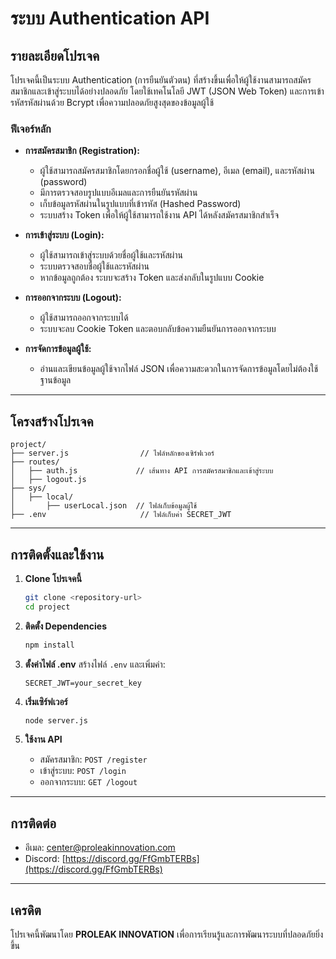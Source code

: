 # ระบบ Authentication API

## รายละเอียดโปรเจค
โปรเจคนี้เป็นระบบ Authentication (การยืนยันตัวตน) ที่สร้างขึ้นเพื่อให้ผู้ใช้งานสามารถสมัครสมาชิกและเข้าสู่ระบบได้อย่างปลอดภัย โดยใช้เทคโนโลยี JWT (JSON Web Token) และการเข้ารหัสรหัสผ่านด้วย Bcrypt เพื่อความปลอดภัยสูงสุดของข้อมูลผู้ใช้

### ฟีเจอร์หลัก
- **การสมัครสมาชิก (Registration):**
  - ผู้ใช้สามารถสมัครสมาชิกโดยกรอกชื่อผู้ใช้ (username), อีเมล (email), และรหัสผ่าน (password)
  - มีการตรวจสอบรูปแบบอีเมลและการยืนยันรหัสผ่าน
  - เก็บข้อมูลรหัสผ่านในรูปแบบที่เข้ารหัส (Hashed Password)
  - ระบบสร้าง Token เพื่อให้ผู้ใช้สามารถใช้งาน API ได้หลังสมัครสมาชิกสำเร็จ

- **การเข้าสู่ระบบ (Login):**
  - ผู้ใช้สามารถเข้าสู่ระบบด้วยชื่อผู้ใช้และรหัสผ่าน
  - ระบบตรวจสอบชื่อผู้ใช้และรหัสผ่าน
  - หากข้อมูลถูกต้อง ระบบจะสร้าง Token และส่งกลับในรูปแบบ Cookie

- **การออกจากระบบ (Logout):**
  - ผู้ใช้สามารถออกจากระบบได้
  - ระบบจะลบ Cookie Token และตอบกลับข้อความยืนยันการออกจากระบบ

- **การจัดการข้อมูลผู้ใช้:**
  - อ่านและเขียนข้อมูลผู้ใช้จากไฟล์ JSON เพื่อความสะดวกในการจัดการข้อมูลโดยไม่ต้องใช้ฐานข้อมูล

---

## โครงสร้างโปรเจค

```
project/
├── server.js                // ไฟล์หลักของเซิร์ฟเวอร์
├── routes/
│   ├── auth.js             // เส้นทาง API การสมัครสมาชิกและเข้าสู่ระบบ
│   ├── logout.js
├── sys/
│   ├── local/
│       ├── userLocal.json  // ไฟล์เก็บข้อมูลผู้ใช้
├── .env                     // ไฟล์เก็บค่า SECRET_JWT
```

---

## การติดตั้งและใช้งาน

1. **Clone โปรเจคนี้**
   ```bash
   git clone <repository-url>
   cd project
   ```

2. **ติดตั้ง Dependencies**
   ```bash
   npm install
   ```

3. **ตั้งค่าไฟล์ .env**
   สร้างไฟล์ `.env` และเพิ่มค่า:
   ```env
   SECRET_JWT=your_secret_key
   ```

4. **เริ่มเซิร์ฟเวอร์**
   ```bash
   node server.js
   ```

5. **ใช้งาน API**
   - สมัครสมาชิก: `POST /register`
   - เข้าสู่ระบบ: `POST /login`
   - ออกจากระบบ: `GET /logout`

---

## การติดต่อ
- อีเมล: center@proleakinnovation.com
- Discord: [https://discord.gg/FfGmbTERBs](https://discord.gg/FfGmbTERBs)

---

## เครดิต
โปรเจคนี้พัฒนาโดย **PROLEAK INNOVATION** เพื่อการเรียนรู้และการพัฒนาระบบที่ปลอดภัยยิ่งขึ้น